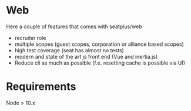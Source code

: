 # Web
Here a couple of features that comes with seatplus/web

* recruiter role
* multiple scopes (guest scopes, corporation or alliance based scopes)
* high test coverage (seat has almost no tests)
* modern and state of the art js front end (Vue and inertia.js) 
* Reduce cli as much as possible (f.e. resetting cache is possible via UI)

# Requirements
Node > 10.x
